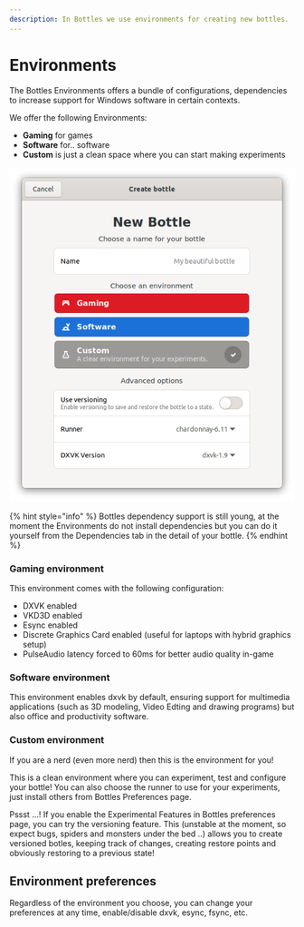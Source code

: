 ```yaml
---
description: In Bottles we use environments for creating new bottles.
---
```


# Environments

The Bottles Environments offers a bundle of configurations, dependencies to increase support for Windows software in certain contexts.

We offer the following Environments:

* **Gaming** for games
* **Software** for.. software
* **Custom** is just a clean space where you can start making experiments

![Environment selection](../.gitbook/assets/image%20%285%29.png)

{% hint style="info" %}
Bottles dependency support is still young, at the moment the Environments do not install dependencies but you can do it yourself from the Dependencies tab in the detail of your bottle.
{% endhint %}

### Gaming environment

This environment comes with the following configuration:

* DXVK enabled
* VKD3D enabled
* Esync enabled
* Discrete Graphics Card enabled \(useful for laptops with hybrid graphics setup\)
* PulseAudio latency forced to 60ms for better audio quality in-game

### Software environment

This environment enables dxvk by default, ensuring support for multimedia applications \(such as 3D modeling, Video Edting and drawing programs\) but also office and productivity software.

### Custom environment

If you are a nerd \(even more nerd\) then this is the environment for you! 

This is a clean environment where you can experiment, test and configure your bottle! You can also choose the runner to use for your experiments, just install others from Bottles Preferences page.

Pssst ...! If you enable the Experimental Features in Bottles preferences page, you can try the versioning feature. This \(unstable at the moment, so expect bugs, spiders and monsters under the bed ..\) allows you to create versioned botles, keeping track of changes, creating restore points and obviously restoring to a previous state!

## Environment preferences

Regardless of the environment you choose, you can change your preferences at any time, enable/disable dxvk, esync, fsync, etc.

